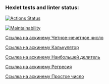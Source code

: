 ### Hexlet tests and linter status:
[![Actions Status](https://github.com/BorisHai/frontend-project-44/actions/workflows/hexlet-check.yml/badge.svg)](https://github.com/BorisHai/frontend-project-44/actions)

[![Maintainability](https://api.codeclimate.com/v1/badges/b70fb96da76d98517fd9/maintainability)](https://codeclimate.com/github/BorisHai/frontend-project-44/maintainability)

[Ссылка на аскинему Четное-нечетное число](https://asciinema.org/a/uMIxoz3EGypsow6U8x7CByUm2)

[Ссылка на аскинему Калькулятор](https://asciinema.org/a/U1Jhd8BZHD2fVxxuA3BDGabLh)

[Ссылка на аскинему Наибольшей делитель](https://asciinema.org/a/Xq1tSgyd8ziuBK9BxBhPAkLnE)

[Ссылка на аскинему Регресия](https://asciinema.org/a/A3uP5HSYXRe7wY6vsidq4WVa4)

[Ссылка на аскинему Простое число](https://asciinema.org/a/INS4Mz1NYTjQPRpfGgxXbjFdH)